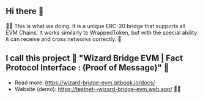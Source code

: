 ## Hi there 👋

🙋‍♀️ This is what we doing. It is a unique ERC-20 bridge that supports all EVM Chains. It works similarly to WrappedToken, but with the special ability it can receive and cross networks correctly. 🌈
## I call this project 🧙 **"Wizard Bridge EVM | Fact Protocol Interface : (Proof of Message)"** 🧙

- Read more: https://wizard-bridge-evm.gitbook.io/docs/
- Website (demo): https://testnet--wizard-bridge-evm.web.app/
👩‍💻

<!--

**Here are some ideas to get you started:**

🙋‍♀️ A short introduction - what is your organization all about?
🌈 Contribution guidelines - how can the community get involved?
👩‍💻 Useful resources - where can the community find your docs? Is there anything else the community should know?
🍿 Fun facts - what does your team eat for breakfast?
🧙 Remember, you can do mighty things with the power of [Markdown](https://docs.github.com/github/writing-on-github/getting-started-with-writing-and-formatting-on-github/basic-writing-and-formatting-syntax)
-->
